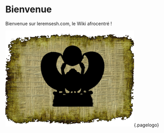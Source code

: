 <!-- TITLE: LEREMSESH.COM -->
<!-- SUBTITLE: Page d'acceuil -->


# Bienvenue
Bienvenue sur leremsesh.com, le Wiki afrocentré !

![Logo Leremsesh Com](/uploads/logo/logo-leremsesh-com.png "Logo Leremsesh Com"){.pagelogo}